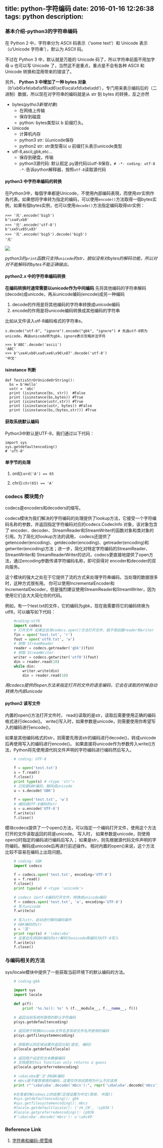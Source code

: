 title: python-字符编码
date: 2016-01-16 12:26:38
tags: python
description:
----

### 基本介绍-python3的字符串编码

在 Python 2 中，字符串分为 ASCII 码表示（‘some text’）和 Unicode 表示（u‘Unicode 字符串’），默认为 ASCII 码。

不过在 Python 3 中，默认就是万能的 Unicode 码了，所以字符串前面不用加字母 u 也可以写 Unicode 了，当然这不是重点，重点是不会有各种 ASCII 和 Unicode 转换和混用带来的错误了。

另外， **Python 3 中增加了一种 bytes 对象**（b‘\xb6\xfe\xbd\xf8\xd6\xc6\xca\xfd\xbe\xdd’），专门用来表示编码后的（二进制）数据，所以现在对字符串的编码就是从 str 到 bytes 的转换，反之亦然

-   bytes(*pytho3新增对象*)
    -   在网络上传输
    -   保存到磁盘
    -   python: bytes类型以 b 前缀打头。
-   Unicode
    -   计算机内存
    -   python3 str: 以unicode保存
    -   python2 str: str类型需以 u 前缀打头表示unicode类型
-   utf-8,ascii,gbk,etc...
    -   保存到硬盘，传输
    -   python3源代码: 默认假定.py源代码以utf-8保存，`# -*- coding: utf-8 -*-`告诉python解释器，按照`utf-8`读取源代码 

#### python3 中字符串编码的转换

在Python3中，每個字串都是Unicode，不使用內部编码表現，而使用str实例作為代表。如果想将字串转为指定的编码，可以使用`encode()`方法取得一個bytes实例，如果有個bytes实例，也可以使用`decode()`方法指定编码取得str实例：

    >>> '元'.encode('big5')
    b'\xa4\xb8'
    >>> '元'.encode('utf-8')
    b'\xe5\x85\x83'
    >>> '元'.encode('big5').decode('big5')
    '元'

![](/hexo_blog/images/python/string-encoding-python3.jpg)

*python3的`print`函数只支持`unicode`的str，貌似没有对bytes的解码功能，所以对对不能解码的bytes不能正确输出。*

#### python2.x 中的字符串编码转换
**在编码转换时通常需要以unicode作为中间编码**
先将其他编码的字符串解码(decode)成unicode，再从unicode编码(encode)成另一种编码

1. decode的作用是将其他编码的字符串转换成unicode编码
2. encode的作用是将unicode编码转换成其他编码的字符串

比如从文件读入utf-8编码格式的字符串s，

    s.decode("utf-8", "ignore").encode("gbk", "ignore") # 先由utf-8转为unicode，再由unicode转为gbk，ignore表示忽略非法字符

    >>> b'ABC'.decode('ascii')
    'ABC'
    >>> b'\xe4\xb8\xad\xe6\x96\x87'.decode('utf-8')
    '中文'

#### isinstance 判断


    def TestisStrOrUnicdeOrString():
      bs = b'Hello'
      ustr = 'abc'
      print (isinstance(bs, str))  #False
      print (isinstance(bs,bytes)) #True
      print (isinstance(ustr,str)) #True
      print (isinstance(ustr, bytes)) #False
      print (isinstance(bs,(bytes,str))) #True

#### 获取系统默认编码

Python3中默认是UTF-8，我们通过以下代码：

    import sys
    sys.getdefaultencoding()
    # 'uft-8'

#### 单字节的处理

1. ord():`ord('A') == 65`
    
2. chr():`chr(65) == 'A'`

### codecs 模块简介

codecs是encoders和decoders的缩写。

codecs模块为我们解决的字符编码的处理提供了lookup方法，它接受一个字符编码名称的参数，并返回指定字符编码对应的codecs.CodecInfo 对象，该对象包含了 encoder、decoder、StreamReader和StreamWriter的函数对象和类对象的引用。为了简化对lookup方法的调用， codecs还提供了getencoder(encoding)、getdecoder(encoding)、getreader(encoding)和 getwriter(encoding)方法；进一步，简化对特定字符编码的StreamReader、StreamWriter和 StreamReaderWriter的访问，codecs更直接地提供了open方法，通过encoding参数传递字符编码名称，即可获得对 encoder和decoder的双向服务。


这个模块的强大之处在于它提供了流的方式来处理字符串编码，当处理的数据很多时，这种方式很有用。
你可以使用IncrementalEncoder和IncrementalDecoder，但是强烈建议使用StreamReader和StreamWriter，因为使用它们会大大简化你的代码。

例如，有一个test.txt的文件，它的编码为gbk，现在我需要将它的编码转换为utf8，可以编写如下代码：

``` python
    #coding:utf8
    import codecs
    # 打开文件 如果此处用codecs.open()方法打开文件，就不用创建reader和writer 
    fin = open('test.txt', 'r') 
    fout = open('utf8.txt', 'w') 
    # 获取 StreamReader 
    reader = codecs.getreader('gbk')(fin) 
    # 获取 StreamWriter 
    writer = codecs.getwriter('utf8')(fout) 
    din = reader.read(10) 
    while din: 
        writer.write(din) 
        din = reader.read(10)
```

_用codecs提供的open方法来指定打开的文件的语言编码，它会在读取的时候自动转换为内部unicode_

#### python2 读写文件

内置的open()方法打开文件时，
read()读取的是str，读取后需要使用正确的编码格式进行decode()。
write()写入时，如果参数是unicode，则需要使用你希望写入的编码进行encode()，

如果是其他编码格式的str，则需要先用该str的编码进行decode()，转成unicode后再使用写入的编码进行encode()。
如果直接将unicode作为参数传入write()方法，Python将先使用源代码文件声明的字符编码进行编码然后写入。

```python
    # coding: UTF-8
     
    f = open('test.txt')
    s = f.read()
    f.close()
    print type(s) # <type 'str'>
    # 已知是GBK编码，解码成unicode
    u = s.decode('GBK')
     
    f = open('test.txt', 'w')
    # 编码成UTF-8编码的str
    s = u.encode('UTF-8')
    f.write(s)
    f.close()
```

模块codecs提供了一个open()方法，可以指定一个编码打开文件，使用这个方法打开的文件读取返回的将是unicode。
写入时，
如果参数是unicode，则使用open()时指定的编码进行编码后写入；
如果是str，则先根据源代码文件声明的字符编码，解码成unicode后再进行前述操作。
相对内置的open()来说，这个方法比较不容易在编码上出现问题。

 
```python
    # coding: GBK
    import codecs
     
    f = codecs.open('test.txt', encoding='UTF-8')
    u = f.read()
    f.close()
    print type(u) # <type 'unicode'>
     
    # codecs 以utf-8编码打开文件，转换成unicode编码
    f = codecs.open('test.txt', 'a', encoding='UTF-8')
    # 写入unicode
    f.write(u)
     
    # 写入str，自动进行解码编码操作
    # GBK编码的str
    s = '汉'
    print repr(s) # '\xba\xba'
    # 这里会先将GBK编码的str解码为unicode再编码为UTF-8写入
    f.write(s) 
    f.close()
```

### 与编码相关的方法

sys/locale模块中提供了一些获取当前环境下的默认编码的方法。

```python
    # coding:gbk
     
    import sys
    import locale
     
    def p(f):
        print '%s.%s(): %s' % (f.__module__, f.__name__, f())
     
    # 返回当前系统所使用的默认字符编码
    p(sys.getdefaultencoding)
     
    # 返回用于转换Unicode文件名至系统文件名所使用的编码
    p(sys.getfilesystemencoding)
     
    # 获取默认的区域设置并返回元祖(语言, 编码)
    p(locale.getdefaultlocale)
     
    # 返回用户设定的文本数据编码
    # 文档提到this function only returns a guess
    p(locale.getpreferredencoding)
     
    # \xba\xba是'汉'的GBK编码
    # mbcs是不推荐使用的编码，这里仅作测试表明为什么不应该用
    print r"'\xba\xba'.decode('mbcs'):", repr('\xba\xba'.decode('mbcs'))
     
    #在笔者的Windows上的结果(区域设置为中文(简体, 中国))
    #sys.getdefaultencoding(): gbk
    #sys.getfilesystemencoding(): mbcs
    #locale.getdefaultlocale(): ('zh_CN', 'cp936')
    #locale.getpreferredencoding(): cp936
    #'\xba\xba'.decode('mbcs'): u'\u6c49'
```


### Reference Link 
1. [字符串和编码-廖雪峰](http://www.liaoxuefeng.com/wiki/0014316089557264a6b348958f449949df42a6d3a2e542c000/001431664106267f12e9bef7ee14cf6a8776a479bdec9b9000)

